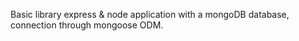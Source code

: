 Basic library express & node application with a mongoDB database, connection through mongoose ODM.

